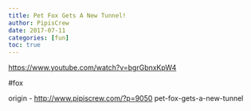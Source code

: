 ```yaml
---
title: Pet Fox Gets A New Tunnel!
author: PipisCrew
date: 2017-07-11
categories: [fun]
toc: true
---
```


https://www.youtube.com/watch?v=bgrGbnxKpW4

#fox

origin - http://www.pipiscrew.com/?p=9050 pet-fox-gets-a-new-tunnel
